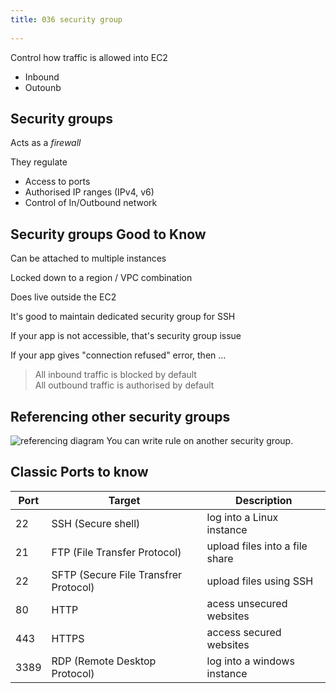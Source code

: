 ```yaml
---
title: 036 security group
 
---
```


Control how traffic is allowed into EC2
- Inbound
- Outounb

## Security groups
Acts as a *firewall*

They regulate
- Access to ports
- Authorised IP ranges (IPv4, v6)
- Control of In/Outbound network

## Security groups Good to Know
Can be attached to multiple instances

Locked down to a region / VPC combination

Does live outside the EC2

It's good to maintain dedicated security group for SSH

If your app is not accessible, that's security group issue

If your app gives "connection refused" error, then ...

> All inbound traffic is blocked by default  
> All outbound traffic is authorised by default

## Referencing other security groups
![referencing diagram](/5-ec2/36-referencing.png)
You can write rule on another security group.


## Classic Ports to know
| Port | Target | Description |
|------|--------|-------------|
| 22   | SSH (Secure shell) | log into a Linux instance |
| 21   | FTP (File Transfer Protocol) | upload files into a file share |
| 22   | SFTP (Secure File Transfrer Protocol) | upload files using SSH |
| 80   | HTTP   | acess unsecured websites |
| 443  | HTTPS  | access secured websites |
| 3389 | RDP (Remote Desktop Protocol) | log into a windows instance |
